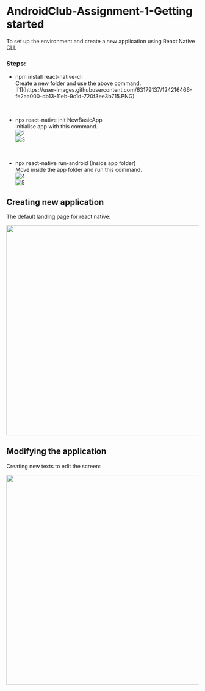 # AndroidClub-Assignment-1-Getting started

To set up the environment and create a new application using React Native CLI.

### Steps:
<ul>
  <li>npm install react-native-cli</li>
  Create a new folder and use the above command.<br>
  ![1](https://user-images.githubusercontent.com/63179137/124216466-fe2aa000-db13-11eb-9c1d-720f3ee3b715.PNG)

  <br><li>npx react-native init NewBasicApp</li>
  Initialise app with this command.<br>
  ![2](https://user-images.githubusercontent.com/63179137/124216511-1ac6d800-db14-11eb-8c54-ab30998e422a.PNG)
<br>
  ![3](https://user-images.githubusercontent.com/63179137/124216531-24504000-db14-11eb-9c22-ab0d0bf45fa6.PNG)

  <br><li>npx react-native run-android (Inside app folder)</li>
  Move inside the app folder and run this command. <br>
  ![4](https://user-images.githubusercontent.com/63179137/124216570-35994c80-db14-11eb-99c9-ed86d919ff0d.PNG)
<br>
  ![5](https://user-images.githubusercontent.com/63179137/124216590-3a5e0080-db14-11eb-917a-e6bdfd0675b7.PNG)

</ul>

## Creating new application

The default landing page for react native:

<img src="https://user-images.githubusercontent.com/63179137/124064031-af1c3680-da51-11eb-942e-fc91538441d5.jpeg" height="550">

## Modifying the application

Creating new texts to edit the screen:

<img src="https://user-images.githubusercontent.com/63179137/124064145-dbd04e00-da51-11eb-8c7b-489eeea8eb93.jpeg" height="550">
